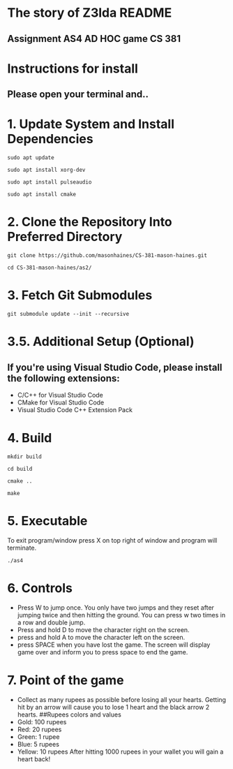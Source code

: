 # The story of Z3lda README
## Assignment AS4 AD HOC game CS 381


# Instructions for install
## Please open your terminal and..


# 1. Update System and Install Dependencies

    sudo apt update

    sudo apt install xorg-dev

    sudo apt install pulseaudio

    sudo apt install cmake

# 2. Clone the Repository Into Preferred Directory

    git clone https://github.com/masonhaines/CS-381-mason-haines.git

    cd CS-381-mason-haines/as2/

# 3. Fetch Git Submodules

    git submodule update --init --recursive

# 3.5. Additional Setup (Optional)

## If you're using Visual Studio Code, please install the following extensions:

-   C/C++ for Visual Studio Code
-   CMake for Visual Studio Code
-   Visual Studio Code C++ Extension Pack

# 4. Build

    mkdir build

    cd build

    cmake ..
    
    make

# 5. Executable
To exit program/window press X on top right of window and program will terminate. 

    ./as4

# 6. Controls

-   Press W to jump once. You only have two jumps and they reset after jumping twice and then hitting the ground. You can press w two times in a row and double jump.
-   Press and hold D to move the character right on the screen.
-   press and hold A to move the character left on the screen.
-   press SPACE when you have lost the game. The screen will display game over and inform you to press space to end the game.

# 7. Point of the game

- Collect as many rupees as possible before losing all your hearts. Getting hit by an arrow will cause you to lose 1 heart and the black arrow 2 hearts.
##Rupees colors and values
-   Gold: 100 rupees
-   Red: 20 rupees
-   Green: 1 rupee
-   Blue: 5 rupees
-   Yellow: 10 rupees
After hitting 1000 rupees in your wallet you will gain a heart back!